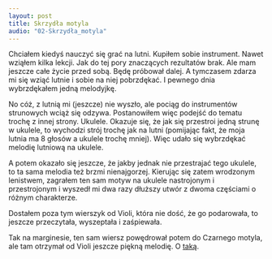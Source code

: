 ```yaml
---
layout: post
title: Skrzydła motyla
audio: "02-Skrzydła_motyla"
---
```

Chciałem kiedyś nauczyć się grać na lutni. Kupiłem sobie instrument. Nawet wziąłem kilka lekcji. Jak do tej pory znaczących rezultatów brak. Ale mam jeszcze całe życie przed sobą. Będę próbował dalej. A tymczasem zdarza mi się wziąć lutnie i sobie na niej pobrzdękać. I pewnego dnia wybrzdękałem jedną melodyjkę.

No cóż, z lutnią mi (jeszcze) nie wyszło, ale pociąg do instrumentów strunowych wciąż się odzywa. Postanowiłem więc podejść do tematu trochę z innej strony. Ukulele. Okazuje się, że jak się przestroi jedną strunę w ukulele, to wychodzi strój trochę jak na lutni (pomijając fakt, że moja lutnia ma 8 głosów a ukulele trochę mniej). Więc udało się wybrzdękać melodię lutniową na ukulele.

A potem okazało się jeszcze, że jakby jednak nie przestrajać tego ukulele, to ta sama melodia też brzmi nienajgorzej. Kierując się zatem wrodzonym lenistwem, zagrałem ten sam motyw na ukulele nastrojonym i przestrojonym i wyszedł mi dwa razy dłuższy utwór z dwoma częściami o różnym charakterze.

Dostałem poza tym wierszyk od Violi, która nie dość, że go podarowała, to jeszcze przeczytała, wyszeptała i zaśpiewała.

Tak na marginesie, ten sam wiersz powędrował potem do Czarnego motyla, ale tam otrzymał od Violi jeszcze piękną melodię. O [taką](https://soundcloud.com/czarny-motyl/zlamane-skrzydlo-motyla?in=czarny-motyl/sets/maszyna-do-robienia-dymu).
